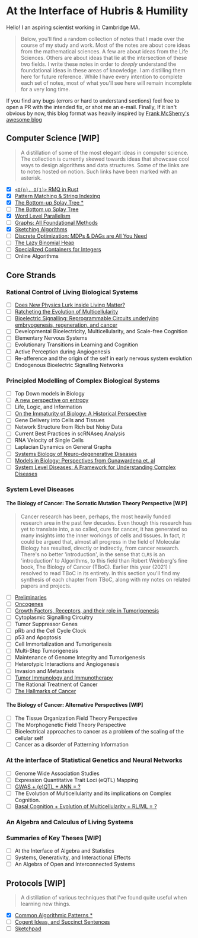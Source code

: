 # At the Interface of Hubris & Humility

Hello! I an aspiring scientist working in Cambridge MA.

> Below, you'll find a random collection of notes that I made over the course of my study and work. Most of the notes are about core ideas from the mathematical sciences. A few are about ideas from the Life Sciences. Others are about ideas that lie at the intersection of these two fields. I write these notes in order to _deeply_ understand the foundational ideas in these areas of knowledge. I am distilling them here for future reference. While I have every intention to complete each set of notes, most of what you'll see here will remain incomplete for a very long time.

If you find any bugs (errors or hard to understand sections) feel free to open a PR with the intended fix, or shot me an e-mail. Finally, If it isn't obvious by now, this blog format was heavily inspired by [Frank McSherry's awesome blog](https://github.com/frankmcsherry/blog)

## Computer Science [WIP]

> A distillation of some of the most elegant ideas in computer science. The collection is currently skewed towards ideas that showcase cool ways to design algorithms and data structures. Some of the links are to notes hosted on notion. Such links have been marked with an asterisk.

- [x]  [`<O(n), O(1)>` RMQ in Rust](https://github.com/jlikhuva/blog/blob/main/posts/rmq.md)
- [x]  [Pattern Matching & String Indexing](https://github.com/jlikhuva/blog/blob/main/posts/string_indexing.md)
- [x]  [The Bottom-up Splay Tree *](https://www.notion.so/Splay-Trees-3942f6942b7f4b06b5f666912f26a33a)
- [ ]  [The Bottom up Splay Tree](posts/splay.md)
- [x]  [Word Level Parallelism](https://github.com/jlikhuva/blog/blob/main/posts/wlp.md)
- [ ]  [Graphs: All Foundational Methods](posts/graphs.md)
- [x]  [Sketching Algorithms](posts/sketching.md)
- [ ]  [Discrete Optimization: MDPs & DAGs are All You Need](posts/optimization.md)
- [ ]  [The Lazy Binomial Heap](posts/binomial.md)
- [ ]  [Specialized Containers for Integers](posts/integer.md)
- [ ]  Online Algorithms

## Core Strands

### Rational Control of Living Biological Systems

- [ ] [Does New Physics Lurk inside Living Matter?](posts/new_physics.md)
- [ ] [Ratcheting the Evolution of Multicellularity](posts/ratchet.md)
- [ ] [Bioelectric Signalling: Reprogrammable Circuits underlying embryogenesis, regeneration, and cancer](posts/levin_cell_2021.md)
- [ ] Developmental Bioelectricity, Multicellularity, and Scale-free Cognition
- [ ] Elementary Nervous Systems
- [ ] Evolutionary Transitions in Learning and Cognition
- [ ] Active Perception during Angiogenesis
- [ ] Re-afference and the origin of the self in early nervous system evolution
- [ ] Endogenous Bioelectric Signalling Networks

### Principled Modelling of Complex Biological Systems

- [ ] Top Down models in Biology
- [ ] [A new perspective on entropy](posts/tdb_entropy.md)
- [ ] Life, Logic, and Information
- [ ]  [On the Immaturity of Biology: A Historical Perspective](posts/biology_immature.md)
- [ ]  Gene Delivery into Cells and Tissues
- [ ] Network Structure from Rich but Noisy Data
- [ ] Current Best Practices in scRNAseq Analysis
- [ ] RNA Velocity of Single Cells
- [ ] Laplacian Dynamics on General Graphs
- [ ]  [Systems Biology of Neuro-degenerative Diseases](posts/systems_biology.md)
- [ ]  [Models in Biology: Perspectives from Gunawardena et. al](posts/models.md)
- [ ]  [System Level Diseases: A Framework for Understanding Complex Diseases](posts/system_level.md)

### System Level Diseases

#### The Biology of Cancer: The Somatic Mutation Theory Perspective [WIP]

> Cancer research has been, perhaps, the most heavily funded research area in the past few decades. Even though this research has yet to translate into, a so called, cure for cancer, it has generated so many insights into the inner workings of cells and tissues. In fact, it could be argued that, almost all progress in the  field of Molecular Biology has resulted, directly or indirectly, from cancer research.
> There's no better 'introduction', in the sense that `CLRS` is an 'introduction' to Algorithms, to this field than Robert Weinberg's fine book, The Biology of Cancer (TBoC). Earlier this year (2021) I resolved to read TBoC in its entirety.
> In this section you'll find my synthesis of each chapter from TBoC, along with my notes on related papers and projects.

- [ ]  [Preliminaries](posts/prelim.md)
- [ ]  [Oncogenes](posts/oncogenes.md)
- [ ]  [Growth Factors, Receptors, and their role in Tumorigenesis](posts/gf_gr.md)
- [ ]  Cytoplasmic Signalling Circuitry
- [ ]  Tumor Suppressor Genes
- [ ]  pRb and the Cell Cycle Clock
- [ ]  p53 and Apoptosis
- [ ]  Cell Immortalization and Tumorigenesis
- [ ]  Multi-Step Tumorigenesis
- [ ]  Maintenance of Genome Integrity and Tumorigenesis
- [ ]  Heterotypic Interactions and Angiogenesis
- [ ]  Invasion and Metastasis
- [ ]  [Tumor Immunology and Immunotherapy](posts/immunotherapy.md)
- [ ]  The Rational Treatment of Cancer
- [ ]  [The Hallmarks of Cancer](posts/cancer_hallmarks.md)

#### The Biology of Cancer: Alternative Perspectives [WIP]

- [ ] The Tissue Organization Field Theory Perspective
- [ ] The Morphogenetic Field Theory Perspective
- [ ] Bioelectrical approaches to cancer as a problem of the scaling of the cellular self
- [ ] Cancer as a disorder of Patterning Information

### At the interface of Statistical Genetics and Neural Networks

- [ ] Genome Wide Association Studies
- [ ] Expression Quantitative Trait Loci (eQTL) Mapping
- [ ] [GWAS + (e)QTL + ANN = ?](posts/gwas_eqtl_nn.md)
- [ ] The Evolution of Multicellularity and its implications on Complex Cognition.
- [ ] [Basal Cognition + Evolution of Multicellularity + RL/ML = ?](posts/basal_rl.md)

### An Algebra and Calculus of Living Systems

### Summaries of Key Theses [WIP]

- [ ] At the Interface of Algebra and Statistics
- [ ] Systems, Generativity, and Interactional Effects
- [ ] An Algebra of Open and Interconnected Systems

## Protocols [WIP]

> A distillation of various techniques that I've found quite useful when learning new things.

- [x]  [Common Algorithmic Patterns *](https://www.notion.so/A-note-on-algorithmic-design-patterns-20e50d39c99945e3ad8dfb804177ab3f)
- [ ] [Cogent Ideas, and Succinct Sentences](posts/cogent.md)
- [ ] [Sketchpad](posts/a.md)
